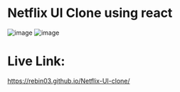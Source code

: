 # Netflix UI Clone using react

![image](https://github.com/rebin03/Netflix-UI-clone/assets/82110076/5c96dd1e-874c-4514-9f89-c9a17ea10c4e)
![image](https://github.com/rebin03/Netflix-UI-clone/assets/82110076/6343fc9b-04ab-477a-89db-1598578f0b53)

# Live Link: 
https://rebin03.github.io/Netflix-UI-clone/
